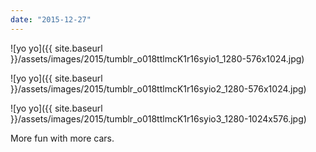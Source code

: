 ```yaml
---
date: "2015-12-27"
---
```


![yo yo]({{ site.baseurl }}/assets/images/2015/tumblr_o018ttlmcK1r16syio1_1280-576x1024.jpg)

![yo yo]({{ site.baseurl }}/assets/images/2015/tumblr_o018ttlmcK1r16syio2_1280-576x1024.jpg)

![yo yo]({{ site.baseurl }}/assets/images/2015/tumblr_o018ttlmcK1r16syio3_1280-1024x576.jpg)

More fun with more cars.
